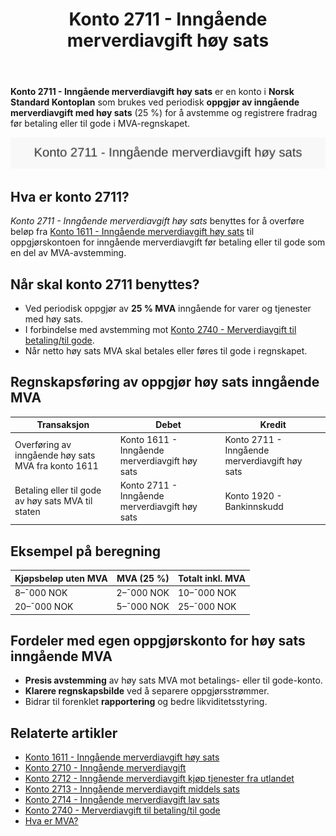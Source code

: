 ﻿---
title: "Konto 2711 - Inngående merverdiavgift høy sats"
seoTitle: "2711-inngaaende-merverdiavgift-hoy-sats"
meta_description: '**Konto 2711 - Inngående merverdiavgift høy sats** er en konto i **Norsk Standard Kontoplan** som brukes ved periodisk **oppgjør av inngående merverdiavgift...'
slug: 2711-inngaaende-merverdiavgift-hoy-sats
type: blog
layout: pages/single
---

**Konto 2711 - Inngående merverdiavgift høy sats** er en konto i **Norsk Standard Kontoplan** som brukes ved periodisk **oppgjør av inngående merverdiavgift med høy sats** (25 %) for å avstemme og registrere fradrag før betaling eller til gode i MVA-regnskapet.

![Illustrasjon av konto 2711 Inngående merverdiavgift høy sats](2711-inngaaende-merverdiavgift-hoy-sats-image.svg)

## Hva er konto 2711?

*Konto 2711 - Inngående merverdiavgift høy sats* benyttes for å overføre beløp fra [Konto 1611 - Inngående merverdiavgift høy sats](/blogs/kontoplan/1611-inngaaende-merverdiavgift-hoy-sats "Konto 1611 - Inngående merverdiavgift høy sats") til oppgjørskontoen for inngående merverdiavgift før betaling eller til gode som en del av MVA-avstemming.

## Når skal konto 2711 benyttes?

* Ved periodisk oppgjør av **25 % MVA** inngående for varer og tjenester med høy sats.
* I forbindelse med avstemming mot [Konto 2740 - Merverdiavgift til betaling/til gode](/blogs/kontoplan/2740-merverdiavgift-til-betaling-til-gode "Konto 2740 - Merverdiavgift til betaling/til gode").
* Når netto høy sats MVA skal betales eller føres til gode i regnskapet.

## Regnskapsføring av oppgjør høy sats inngående MVA

| Transaksjon                                         | Debet                                           | Kredit                                          |
|-----------------------------------------------------|-------------------------------------------------|-------------------------------------------------|
| Overføring av inngående høy sats MVA fra konto 1611  | Konto 1611 - Inngående merverdiavgift høy sats   | Konto 2711 - Inngående merverdiavgift høy sats   |
| Betaling eller til gode av høy sats MVA til staten  | Konto 2711 - Inngående merverdiavgift høy sats   | Konto 1920 - Bankinnskudd                        |

## Eksempel på beregning

| Kjøpsbeløp uten MVA | MVA (25 %) | Totalt inkl. MVA |
|---------------------|------------|------------------|
| 8–¯000 NOK           | 2–¯000 NOK  | 10–¯000 NOK       |
| 20–¯000 NOK          | 5–¯000 NOK  | 25–¯000 NOK       |

## Fordeler med egen oppgjørskonto for høy sats inngående MVA

* **Presis avstemming** av høy sats MVA mot betalings- eller til gode-konto.
* **Klarere regnskapsbilde** ved å separere oppgjørsstrømmer.
* Bidrar til forenklet **rapportering** og bedre likviditetsstyring.

## Relaterte artikler

* [Konto 1611 - Inngående merverdiavgift høy sats](/blogs/kontoplan/1611-inngaaende-merverdiavgift-hoy-sats "Konto 1611 - Inngående merverdiavgift høy sats")
* [Konto 2710 - Inngående merverdiavgift](/blogs/kontoplan/2710-inngaaende-merverdiavgift "Konto 2710 - Inngående merverdiavgift")
* [Konto 2712 - Inngående merverdiavgift kjøp tjenester fra utlandet](/blogs/kontoplan/2712-inngaaende-merverdiavgift-kjop-tjen-fra-utlandet "Konto 2712 - Inngående merverdiavgift kjøp tjenester fra utlandet")
* [Konto 2713 - Inngående merverdiavgift middels sats](/blogs/kontoplan/2713-inngaaende-merverdiavgift-middels-sats "Konto 2713 - Inngående merverdiavgift middels sats")
* [Konto 2714 - Inngående merverdiavgift lav sats](/blogs/kontoplan/2714-inngaaende-merverdiavgift-lav-sats "Konto 2714 - Inngående merverdiavgift lav sats")
* [Konto 2740 - Merverdiavgift til betaling/til gode](/blogs/kontoplan/2740-merverdiavgift-til-betaling-til-gode "Konto 2740 - Merverdiavgift til betaling/til gode")
* [Hva er MVA?](/blogs/regnskap/hva-er-moms-mva "Hva er MVA? MVA-regnskapsføring og merverdiavgift")







